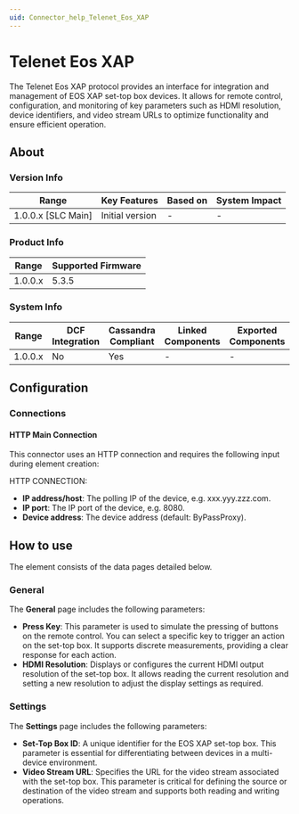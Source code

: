 ```yaml
---
uid: Connector_help_Telenet_Eos_XAP
---
```


# Telenet Eos XAP

The Telenet Eos XAP protocol provides an interface for integration and management of EOS XAP set-top box devices. It allows for remote control, configuration, and monitoring of key parameters such as HDMI resolution, device identifiers, and video stream URLs to optimize functionality and ensure efficient operation.
## About

### Version Info

| Range                | Key Features     | Based on     | System Impact     |
|----------------------|------------------|--------------|-------------------|
| 1.0.0.x [SLC Main]   | Initial version  | -            | -                 |

### Product Info

| Range     | Supported Firmware     |
|-----------|------------------------|
| 1.0.0.x   | 5.3.5                  |

### System Info

| Range     | DCF Integration     | Cassandra Compliant     | Linked Components     | Exported Components     |
|-----------|---------------------|-------------------------|-----------------------|-------------------------|
| 1.0.0.x   | No                  | Yes                     | -                     | -                       |

## Configuration

### Connections

#### HTTP Main Connection

This connector uses an HTTP connection and requires the following input during element creation:

HTTP CONNECTION:

- **IP address/host**: The polling IP of the device, e.g. xxx.yyy.zzz.com.
- **IP port**: The IP port of the device, e.g. 8080.
- **Device address**: The device address (default: ByPassProxy).

## How to use

The element consists of the data pages detailed below.

### General

The **General** page includes the following parameters:

- **Press Key**: This parameter is used to simulate the pressing of buttons on the remote control. You can select a specific key to trigger an action on the set-top box. It supports discrete measurements, providing a clear response for each action.
- **HDMI Resolution**: Displays or configures the current HDMI output resolution of the set-top box. It allows reading the current resolution and setting a new resolution to adjust the display settings as required.


### Settings

The **Settings** page includes the following parameters:

- **Set-Top Box ID**: A unique identifier for the EOS XAP set-top box. This parameter is essential for differentiating between devices in a multi-device environment.
- **Video Stream URL**: Specifies the URL for the video stream associated with the set-top box. This parameter is critical for defining the source or destination of the video stream and supports both reading and writing operations.
